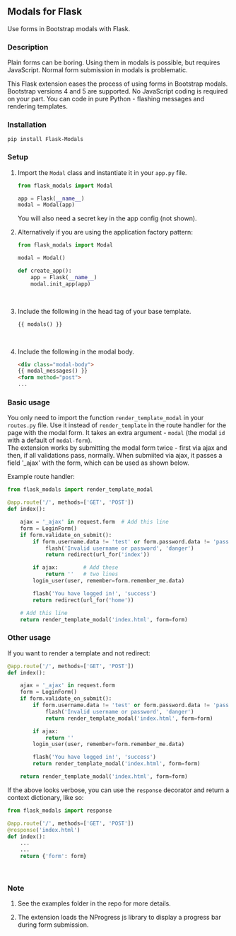 ## Modals for Flask

Use forms in Bootstrap modals with Flask.

### Description

Plain forms can be boring. Using them in modals is possible, but requires
JavaScript. Normal form submission in modals is problematic.

This Flask extension eases the process of using forms in Bootstrap modals.
Bootstrap versions 4 and 5 are supported. No JavaScript coding is required on 
your part. You can code in pure Python - flashing messages and rendering
templates.

### Installation

```Shell
pip install Flask-Modals
```

### Setup

1. Import the `Modal` class and instantiate it in your `app.py` file.

    ```Python
    from flask_modals import Modal

    app = Flask(__name__)
    modal = Modal(app)
    ```
    You will also need a secret key in the app config (not shown).
    <br>
2. Alternatively if you are using the application factory pattern:

    ```Python
    from flask_modals import Modal

    modal = Modal()

    def create_app():
        app = Flask(__name__)
        modal.init_app(app)
    ```
    <br>
3. Include the following in the head tag of your base template.

    ```html
    {{ modals() }}
    ```
    <br>
4. Include the following in the modal body.

    ```html
    <div class="modal-body">
    {{ modal_messages() }}
    <form method="post">
    ...
    ```

### Basic usage

You only need to import the function `render_template_modal` in your `routes.py`
file. Use it instead of `render_template` in the route handler for the page with
the modal form. It takes an extra argument - `modal` (the modal `id` with a default
of `modal-form`).
<br>
The extension works by submitting the modal form twice - first via
ajax and then, if all validations pass, normally. When submiited via ajax, it 
passes a field '_ajax' with the form, which can be used as shown below.

Example route handler:

```Python
from flask_modals import render_template_modal

@app.route('/', methods=['GET', 'POST'])
def index():

    ajax = '_ajax' in request.form  # Add this line
    form = LoginForm()
    if form.validate_on_submit():
        if form.username.data != 'test' or form.password.data != 'pass':
            flash('Invalid username or password', 'danger')
            return redirect(url_for('index'))

        if ajax:        # Add these
            return ''   # two lines
        login_user(user, remember=form.remember_me.data)

        flash('You have logged in!', 'success')
        return redirect(url_for('home'))

    # Add this line
    return render_template_modal('index.html', form=form)
```

### Other usage

If you want to render a template and not redirect:

```Python
@app.route('/', methods=['GET', 'POST'])
def index():

    ajax = '_ajax' in request.form
    form = LoginForm()
    if form.validate_on_submit():
        if form.username.data != 'test' or form.password.data != 'pass':
            flash('Invalid username or password', 'danger')
            return render_template_modal('index.html', form=form)

        if ajax:
            return ''
        login_user(user, remember=form.remember_me.data)

        flash('You have logged in!', 'success')
        return render_template_modal('index.html', form=form)

    return render_template_modal('index.html', form=form)
```
If the above looks verbose, you can use the `response` decorator and
return a context dictionary, like so:

```Python
from flask_modals import response

@app.route('/', methods=['GET', 'POST'])
@response('index.html')
def index():
    ...
    ...
    return {'form': form}
```
<br>

### Note

1. See the examples folder in the repo for more details.

2. The extension loads the NProgress js library to display a progress bar during
form submission.  
